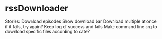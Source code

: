 # rssDownloader

Stories:
Download episodes
Show download bar
Download multiple at once
if it fails, try again?
Keep log of success and fails
Make command line arg to download specific files according to date?
